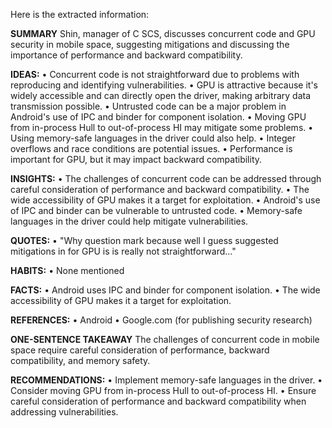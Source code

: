 Here is the extracted information:

**SUMMARY**
Shin, manager of C SCS, discusses concurrent code and GPU security in mobile space, suggesting mitigations and discussing the importance of performance and backward compatibility.

**IDEAS:**
• Concurrent code is not straightforward due to problems with reproducing and identifying vulnerabilities.
• GPU is attractive because it's widely accessible and can directly open the driver, making arbitrary data transmission possible.
• Untrusted code can be a major problem in Android's use of IPC and binder for component isolation.
• Moving GPU from in-process Hull to out-of-process HI may mitigate some problems.
• Using memory-safe languages in the driver could also help.
• Integer overflows and race conditions are potential issues.
• Performance is important for GPU, but it may impact backward compatibility.

**INSIGHTS:**
• The challenges of concurrent code can be addressed through careful consideration of performance and backward compatibility.
• The wide accessibility of GPU makes it a target for exploitation.
• Android's use of IPC and binder can be vulnerable to untrusted code.
• Memory-safe languages in the driver could help mitigate vulnerabilities.

**QUOTES:**
• "Why question mark because well I guess suggested mitigations in for GPU is is really not straightforward..."

**HABITS:**
• None mentioned

**FACTS:**
• Android uses IPC and binder for component isolation.
• The wide accessibility of GPU makes it a target for exploitation.

**REFERENCES:**
• Android
• Google.com (for publishing security research)

**ONE-SENTENCE TAKEAWAY**
The challenges of concurrent code in mobile space require careful consideration of performance, backward compatibility, and memory safety.

**RECOMMENDATIONS:**
• Implement memory-safe languages in the driver.
• Consider moving GPU from in-process Hull to out-of-process HI.
• Ensure careful consideration of performance and backward compatibility when addressing vulnerabilities.

